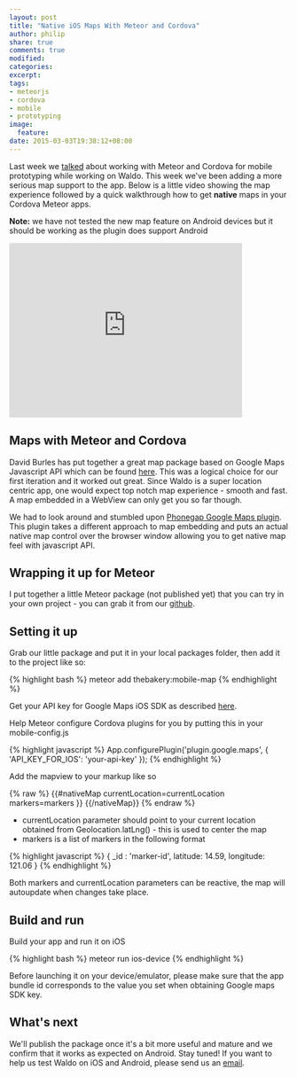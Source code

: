 ```yaml
---
layout: post
title: "Native iOS Maps With Meteor and Cordova"
author: philip
share: true
comments: true
modified:
categories: 
excerpt:
tags:
- meteorjs
- cordova
- mobile
- prototyping
image:
  feature:
date: 2015-03-03T19:38:12+08:00
---
```

Last week we [talked](http://thebakery.io/blog/mobile-prototyping-with-meteorjs-4-takeaways/) about working with Meteor and Cordova for mobile prototyping while working on Waldo. This week we've been adding a more serious map support to the app. Below is a little video showing the map experience followed by a quick walkthrough how to get **native** maps in your Cordova Meteor apps. 

**Note:** we have not tested the new map feature on Android devices but it should be working as the plugin does support Android 

<iframe width="420" height="315" src="https://www.youtube.com/embed/C4iYRzAkqE0?rel=0&amp;vq=large" frameborder="0" allowfullscreen></iframe>

## Maps with Meteor and Cordova

David Burles has put together a great map package based on Google Maps Javascript API which can be found [here](https://github.com/dburles/meteor-google-maps). This was a logical choice for our first iteration and it worked out great. Since Waldo is a super location centric app, one would expect top notch map experience - smooth and fast. A map embedded in a WebView can only get you so far though. 

We had to look around and stumbled upon [Phonegap Google Maps plugin](https://github.com/wf9a5m75/phonegap-googlemaps-plugin). This plugin takes a different approach to map embedding and puts an actual native map control over the browser window allowing you to get native map feel with javascript API. 

## Wrapping it up for Meteor

I put together a little Meteor package (not published yet) that you can try in your own project - you can grab it from our [github](https://github.com/thebakeryio/meteor-cordova-native-map).

## Setting it up

Grab our little package and put it in your local packages folder, then add it to the project like so:

{% highlight bash %}
meteor add thebakery:mobile-map
{% endhighlight %}

Get your API key for Google Maps iOS SDK as described [here](https://github.com/wf9a5m75/phonegap-googlemaps-plugin/wiki/Tutorial-for-Mac#4b-obtain-the-google-maps-api-key-for-ios).

Help Meteor configure Cordova plugins for you by putting this in your mobile-config.js

{% highlight javascript %}
App.configurePlugin('plugin.google.maps', {
	'API_KEY_FOR_IOS': 'your-api-key'
});
{% endhighlight %}

Add the mapview to your markup like so


{% raw %}
	{{#nativeMap currentLocation=currentLocation markers=markers }}
		<!-- you can put any additional HTML overlay here -->
	{{/nativeMap}}
{% endraw %}


- currentLocation parameter should point to your current location obtained from Geolocation.latLng() - this is used to center the map
- markers is a list of markers in the following format


{% highlight javascript %}
{ _id : 'marker-id', latitude: 14.59, longitude: 121.06  }
{% endhighlight %}

Both markers and currentLocation parameters can be reactive, the map will autoupdate when changes take place.

## Build and run

Build your app and run it on iOS


{% highlight bash %}
meteor run ios-device 
{% endhighlight %}

Before launching it on your device/emulator, please make sure that the app bundle id corresponds to the value you set when obtaining Google maps SDK key.


## What's next

We'll publish the package once it's a bit more useful and mature and we confirm that it works as expected on Android. Stay tuned! If you want to help us test Waldo on iOS and Android, please send us an [email](mailto:hi@thebakery.io). 


